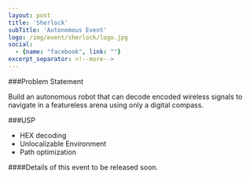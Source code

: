 ```yaml
---
layout: post
title: 'Sherlock'
subTitle: 'Autonomous Event'
logo: /img/event/sherlock/logo.jpg
social:
  - {name: "facebook", link: ""}
excerpt_separator: <!--more-->
---
```


###Problem Statement

Build an autonomous robot that can decode encoded wireless signals to navigate in a featureless arena using only a digital compass.
<!--more-->

###USP

- HEX decoding
- Unlocalizable Environment
- Path optimization

####Details of this event to be released soon.